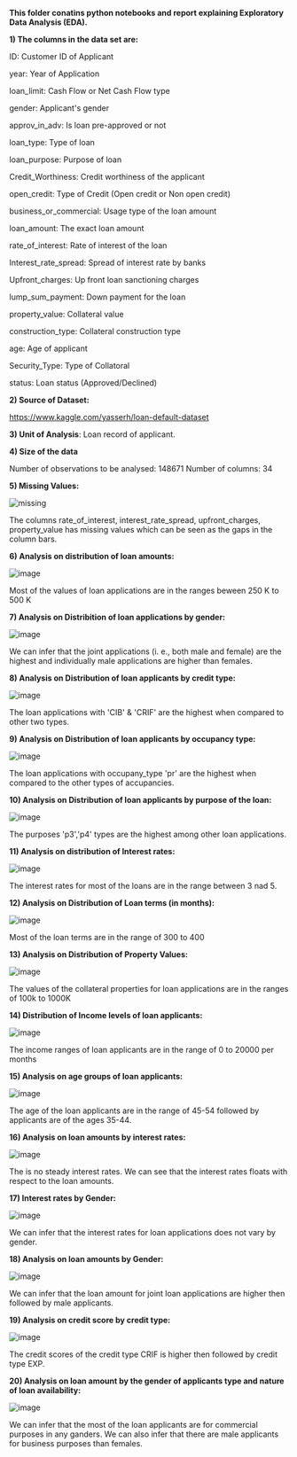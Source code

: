 **This folder conatins python notebooks and report explaining Exploratory Data Analysis (EDA).**

**1) The columns in the data set are:**

ID: Customer ID of Applicant

year: Year of Application

loan_limit: Cash Flow or Net Cash Flow type

gender: Applicant's gender

approv_in_adv: Is loan pre-approved or not

loan_type: Type of loan

loan_purpose: Purpose of loan

Credit_Worthiness: Credit worthiness of the applicant

open_credit: Type of Credit (Open credit or Non open credit)

business_or_commercial: Usage type of the loan amount

loan_amount: The exact loan amount

rate_of_interest: Rate of interest of the loan

Interest_rate_spread: Spread of interest rate by banks

Upfront_charges: Up front loan sanctioning charges

lump_sum_payment: Down payment for the loan

property_value: Collateral value

construction_type: Collateral construction type

age: Age of applicant

Security_Type: Type of Collatoral

status: Loan status (Approved/Declined)

**2) Source of Dataset:**

https://www.kaggle.com/yasserh/loan-default-dataset

**3) Unit of Analysis**: Loan record of applicant.

**4) Size of the data**

Number of observations to be analysed: 148671
Number of columns: 34

**5) Missing Values:** 

![missing](https://user-images.githubusercontent.com/91147579/155860766-18c68d22-bfd4-4037-ad77-cf45e0970ee9.JPG)

The columns rate_of_interest, interest_rate_spread, upfront_charges, property_value has missing values which can be seen as the gaps in the column bars.

**6) Analysis on distribution of loan amounts:**

![image](https://user-images.githubusercontent.com/91147579/155860799-3c763e97-ba81-4f27-bd05-56abf1bfede1.png)

Most of the values of loan applications are in the ranges beween 250 K to 500 K

**7) Analysis on Distribition of loan applications by gender:**

![image](https://user-images.githubusercontent.com/91147579/155860817-5f9cc9be-c4c3-41d4-8d6e-e62f34a44118.png)

We can infer that the joint applications (i. e., both male and female) are the highest and individually male applications are higher than females.

**8) Analysis on Distribution of loan applicants by credit type:**

![image](https://user-images.githubusercontent.com/91147579/155860843-bec09bc0-d0c3-4016-88d0-0b1df24833e9.png)

The loan applications with 'CIB' & 'CRIF' are the highest when compared to other two types.

**9) Analysis on Distribution of loan applicants by occupancy type:**

![image](https://user-images.githubusercontent.com/91147579/155860881-864d5d7a-5ecc-4f3a-baa8-a8b5ffbca1e6.png)

The loan applications with occupany_type 'pr' are the highest when compared to the other types of accupancies.

**10) Analysis on Distribution of loan applicants by purpose of the loan:**

![image](https://user-images.githubusercontent.com/91147579/155860904-074a4e81-5b92-4778-8cf8-4750ca0936d9.png)

The purposes 'p3','p4' types are the highest among other loan applications.

**11) Analysis on distribution of Interest rates:**

![image](https://user-images.githubusercontent.com/91147579/155860930-5a167ac0-89eb-4fa8-91ba-9f882c3701e7.png)

The interest rates for most of the loans are in the range between 3 nad 5.

**12) Analysis on Distribution of Loan terms (in months):**

![image](https://user-images.githubusercontent.com/91147579/155860959-42ac0afe-9d5a-4391-8e0f-ee367391bac3.png)

Most of the loan terms are in the range of 300 to 400

**13) Analysis on Distribution of Property Values:**

![image](https://user-images.githubusercontent.com/91147579/155861045-2c39ffcc-4258-4d3e-b9eb-d0e88337a8b0.png)

The values of the collateral properties for loan applications are in the ranges of 100k to 1000K

**14) Distribution of Income levels of loan applicants:**

![image](https://user-images.githubusercontent.com/91147579/155861055-7aef775a-bbd9-450d-a5fc-7274b8254190.png)

The income ranges of loan applicants are in the range of 0 to 20000 per months

**15) Analysis on age groups of loan applicants:**

![image](https://user-images.githubusercontent.com/91147579/155895467-41493153-6893-4d66-9de7-fd6760ed3b00.png)

The age of the loan applicants are in the range of 45-54 followed by applicants are of the ages 35-44.

**16) Analysis on loan amounts by interest rates:**

![image](https://user-images.githubusercontent.com/91147579/155895483-34d77114-776d-4474-8cbe-940232f29982.png)

The is no steady interest rates. We can see that the interest rates floats with respect to the loan amounts.

**17) Interest rates by Gender:**

![image](https://user-images.githubusercontent.com/91147579/155895505-8f3c14f1-b0cd-410f-8a80-70049ab3e8e4.png)

We can infer that the interest rates for loan applications does not vary by gender.

**18) Analysis on loan amounts by Gender:**

![image](https://user-images.githubusercontent.com/91147579/155895526-45a2451f-1145-4cde-8fca-e2021bafb989.png)

We can infer that the loan amount for joint loan applications are higher then followed by male applicants.

**19) Analysis on credit score by credit type:**

![image](https://user-images.githubusercontent.com/91147579/155895562-7d73940e-0540-44e6-a9fc-693164ebdc70.png)

The credit scores of the credit type CRIF is higher then followed by credit type EXP.

**20) Analysis on loan amount by the gender of applicants type and nature of loan availability:**

![image](https://user-images.githubusercontent.com/91147579/155895588-dffb0a3a-ab52-4b3c-a8c7-588d9dcda7a0.png)

We can infer that the most of the loan applicants are for commercial purposes in any ganders. We can also infer that there are male applicants for business purposes than females.
